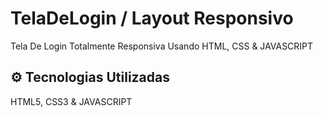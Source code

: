 # TelaDeLogin / Layout Responsivo 
Tela De Login Totalmente Responsiva Usando HTML, CSS &amp; JAVASCRIPT 

## ⚙ Tecnologias Utilizadas 

HTML5, CSS3 & JAVASCRIPT
 

